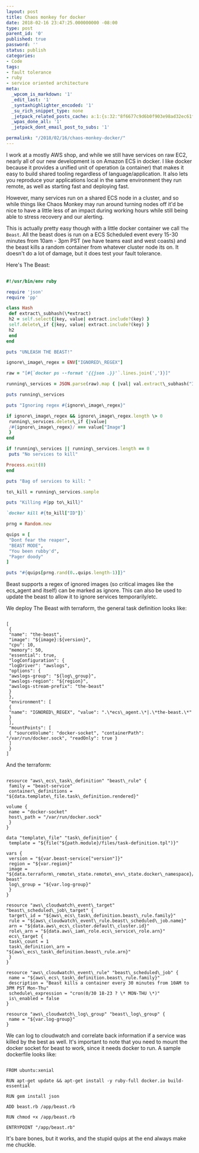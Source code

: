 ```yaml
---
layout: post
title: Chaos monkey for docker
date: 2018-02-16 23:47:25.000000000 -08:00
type: post
parent_id: '0'
published: true
password: ''
status: publish
categories:
- Code
tags:
- fault tolerance
- ruby
- service oriented architecture
meta:
  _wpcom_is_markdown: '1'
  _edit_last: '1'
  _syntaxhighlighter_encoded: '1'
  _su_rich_snippet_type: none
  _jetpack_related_posts_cache: a:1:{s:32:"8f6677c9d6b0f903e98ad32ec61f8deb";a:2:{s:7:"expires";i:1561472557;s:7:"payload";a:3:{i:0;a:1:{s:2:"id";i:4699;}i:1;a:1:{s:2:"id";i:4673;}i:2;a:1:{s:2:"id";i:5000;}}}}
  _wpas_done_all: '1'
  _jetpack_dont_email_post_to_subs: '1'

permalink: "/2018/02/16/chaos-monkey-docker/"
---
```

I work at a mostly AWS shop, and while we still have services on raw EC2, nearly all of our new development is on Amazon ECS in docker. I like docker because it provides a unified unit of operation (a container) that makes it easy to build shared tooling regardless of language/application. It also lets you reproduce your applications local in the same environment they run remote, as well as starting fast and deploying fast.

However, many services run on a shared ECS node in a cluster, and so while things like Chaos Monkey may run around turning nodes off it'd be nice to have a little less of an impact during working hours while still being able to stress recovery and our alerting.

This is actually pretty easy though with a little docker container we call `The Beast`. All the beast does is run on a ECS Scheduled event every 15-30 minutes from 10am - 3pm PST (we have teams east and west coasts) and the beast kills a random container from whatever cluster node its on. It doesn't do a lot of damage, but it does test your fault tolerance.

Here's The Beast:

```ruby
  
#!/usr/bin/env ruby

require 'json'  
require 'pp'

class Hash  
 def extract\_subhash(\*extract)  
 h2 = self.select{|key, value| extract.include?(key) }  
 self.delete\_if {|key, value| extract.include?(key) }  
 h2  
 end  
end

puts "UNLEASH THE BEAST!"

ignore\_image\_regex = ENV["IGNORED\_REGEX"]

raw = "[#{`docker ps --format '{{json .}}'`.lines.join(',')}]"

running\_services = JSON.parse(raw).map { |val| val.extract\_subhash("ID", "Image")}

puts running\_services

puts "Ignoring regex #{ignore\_image\_regex}"

if ignore\_image\_regex && ignore\_image\_regex.length \> 0  
 running\_services.delete\_if {|value|  
 /#{ignore\_image\_regex}/ === value["Image"]  
 }  
end

if !running\_services || running\_services.length == 0  
 puts "No services to kill"

Process.exit(0)  
end

puts "Bag of services to kill: "

to\_kill = running\_services.sample

puts "Killing #{pp to\_kill}"

`docker kill #{to_kill["ID"]}`

prng = Random.new

quips = [  
 "Dont fear the reaper",  
 "BEAST MODE",  
 "You been rubby'd",  
 "Pager doody"  
]

puts "#{quips[prng.rand(0..quips.length-1)]}"  

```

Beast supports a regex of ignored images (so critical images like the ecs\_agent and itself) can be marked as ignore. This can also be used to update the beast to allow it to ignore services temporarily/etc.

We deploy The Beast with terraform, the general task definition looks like:

```
  
[  
 {  
 "name": "the-beast",  
 "image": "${image}:${version}",  
 "cpu": 10,  
 "memory": 50,  
 "essential": true,  
 "logConfiguration": {  
 "logDriver": "awslogs",  
 "options": {  
 "awslogs-group": "${log\_group}",  
 "awslogs-region": "${region}",  
 "awslogs-stream-prefix": "the-beast"  
 }  
 },  
 "environment": [  
 {  
 "name": "IGNORED\_REGEX", "value": ".\*ecs\_agent.\*|.\*the-beast.\*"  
 }  
 ],  
 "mountPoints": [  
 { "sourceVolume": "docker-socket", "containerPath": "/var/run/docker.sock", "readOnly": true }  
 ]  
 }  
]  

```

And the terraform:

```
  
resource "aws\_ecs\_task\_definition" "beast\_rule" {  
 family = "beast-service"  
 container\_definitions = "${data.template\_file.task\_definition.rendered}"

volume {  
 name = "docker-socket"  
 host\_path = "/var/run/docker.sock"  
 }  
}

data "template\_file" "task\_definition" {  
 template = "${file("${path.module}/files/task-definition.tpl")}"

vars {  
 version = "${var.beast-service["version"]}"  
 region = "${var.region}"  
 image = "${data.terraform\_remote\_state.remote\_env\_state.docker\_namespace}/the-beast"  
 log\_group = "${var.log-group}"  
 }  
}

resource "aws\_cloudwatch\_event\_target" "beast\_scheduled\_job\_target" {  
 target\_id = "${aws\_ecs\_task\_definition.beast\_rule.family}"  
 rule = "${aws\_cloudwatch\_event\_rule.beast\_scheduled\_job.name}"  
 arn = "${data.aws\_ecs\_cluster.default\_cluster.id}"  
 role\_arn = "${data.aws\_iam\_role.ecs\_service\_role.arn}"  
 ecs\_target {  
 task\_count = 1  
 task\_definition\_arn = "${aws\_ecs\_task\_definition.beast\_rule.arn}"  
 }  
}

resource "aws\_cloudwatch\_event\_rule" "beast\_scheduled\_job" {  
 name = "${aws\_ecs\_task\_definition.beast\_rule.family}"  
 description = "Beast kills a container every 30 minutes from 10AM to 3PM PST Mon-Thu"  
 schedule\_expression = "cron(0/30 18-23 ? \* MON-THU \*)"  
 is\_enabled = false  
}

resource "aws\_cloudwatch\_log\_group" "beast\_log\_group" {  
 name = "${var.log-group}"  
}  

```

We can log to cloudwatch and correlate back information if a service was killed by the best as well. It's important to note that you need to mount the docker socket for beast to work, since it needs docker to run. A sample dockerfile looks like:

```
  
FROM ubuntu:xenial

RUN apt-get update && apt-get install -y ruby-full docker.io build-essential

RUN gem install json

ADD beast.rb /app/beast.rb

RUN chmod +x /app/beast.rb

ENTRYPOINT "/app/beast.rb"  

```

It's bare bones, but it works, and the stupid quips at the end always make me chuckle.

